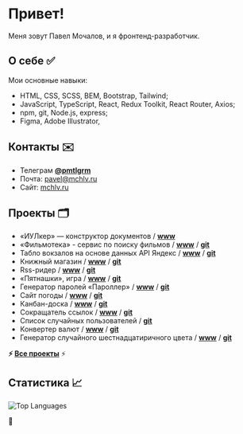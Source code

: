 # Привет!

Меня зовут Павел Мочалов, и я фронтенд-разработчик.

## О себе ✅

Мои основные навыки:

-   HTML, CSS, SCSS, BEM, Bootstrap, Tailwind;
-   JavaScript, TypeScript, React, Redux Toolkit, React Router, Axios;
-   npm, git, Node.js, express;
-   Figma, Adobe Illustrator,

## Контакты ✉️

-   Телеграм **[@pmtlgrm](https://t.me/pmtlgrm)**
-   Почта: [pavel@mchlv.ru](mailto:pavel@mchlv.ru)
-   Сайт: [mchlv.ru](https://mchlv.ru)

## Проекты 🗂️

-   «ИУЛкер» — конструктор документов / **[www](https://iulker.ru/constructor/)**
-   «Фильмотека» - сервис по поиску фильмов / **[www](https://mchlv.ru/projects/filmoteka/)** / **[git](https://github.com/pmochalov/film-library)**
-   Табло вокзалов на основе данных API Яндекс / **[www](https://mchlv.ru/projects/rasp/)** / **[git](https://github.com/pmochalov/transport-schedule-table)**
-   Книжный магазин / **[www](https://mchlv.ru/projects/booksshop/)** / **[git](https://github.com/pmochalov/frontend-books-shop)**
-   Rss-ридер / **[www](https://mchlv.ru/projects/rss-reader/)** / **[git](https://github.com/pmochalov/rss-reader)**
-   «Пятнашки», игра / **[www](https://mchlv.ru/projects/15ki/)** / **[git](https://github.com/pmochalov/15ki)**
-   Генератор паролей «Пароллер» / **[www](https://mchlv.ru/projects/paroller)** / **[git](https://github.com/pmochalov/paroller)**
-   Сайт погоды / **[www](https://mchlv.ru/pogoda/)** / **[git](https://github.com/pmochalov/weather-react)**
-   Канбан-доска / **[www](https://mchlv.ru/projects/kanban/)** / **[git](https://github.com/pmochalov/kanban-board)**
-   Сокращатель ссылок / **[www](https://mchlv.ru/projects/sokr/)** / **[git](https://github.com/pmochalov/sokr)**
-   Список случайных пользователей / **[git](https://github.com/pmochalov/random-users-datalist)**
-   Конвертер валют / **[www](https://mchlv.ru/projects/currency-converter/)** / **[git](https://github.com/pmochalov/currency-converter)**
-   Генератор случайного шестнадцатиричного цвета / **[www](https://mchlv.ru/projects/random-color/)** / **[git](https://github.com/pmochalov/random-color)**

**⚡ [Все проекты](https://github.com/pmochalov?tab=repositories)** ⚡

## Статистика 📈

![Top Languages](https://github-readme-stats.vercel.app/api/top-langs/?username=pmochalov&layout=compact&theme=dark)

🔄
